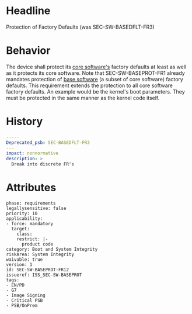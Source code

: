 # Headline

Protection of Factory Defaults 
(was SEC-SW-BASEDFLT-FR3)

# Behavior

The device shall protect its [core software's](#DEF_CoreSoftware) factory defaults
at least as well as it protects its core software. Note that SEC-SW-BASEPROT-FR1
already mandates protection of [base software](#DEF_BaseSoftware) (a subset of core software)
factory defaults. This requirement extends the protection to all core software factory defaults.
An example would be the kernel's boot parameters. They must be protected in the
same manner as the kernel code itself.

# History

```yaml
-----
Deprecated_psb: SEC-BASEDFLT-FR3
---
impact: nonnormative
description: >
  Break into discrete FR's

```

# Attributes

    phase: requirements
    legallysensitive: false
    priority: 10
    applicability:
    - force: mandatory
      target:
        class: 
        restrict: |-
          product code
    category: Boot and System Integrity
    riskArea: System Integrity
    waivable: true
    version: 1
    id: SEC-SW-BASEPROT-FR12
    issueref: ISS_SEC-SW-BASEPROT
    tags:
    - EN/PD
    - G7
    - Image Signing
    - Critical PSB
    - PSB/OnPrem
